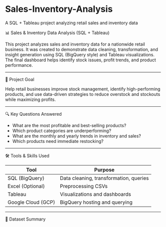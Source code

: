 # Sales-Inventory-Analysis
A SQL + Tableau project analyzing retail sales and inventory data

📊 Sales & Inventory Data Analysis (SQL + Tableau)

This project analyzes sales and inventory data for a nationwide retail business. It was created to demonstrate data cleaning, transformation, and insight generation using SQL (BigQuery style) and Tableau visualizations. The final dashboard helps identify stock issues, profit trends, and product performance.

---

🚀 Project Goal

Help retail businesses improve stock management, identify high-performing products, and use data-driven strategies to reduce overstock and stockouts while maximizing profits.

---

🔍 Key Questions Answered

- What are the most profitable and best-selling products?
- Which product categories are underperforming?
- What are the monthly and yearly trends in inventory and sales?
- Which products need immediate restocking?

---

🛠 Tools & Skills Used

| Tool              | Purpose                                |
|-------------------|----------------------------------------|
| SQL (BigQuery)    | Data cleaning, transformation, queries |
| Excel (Optional)  | Preprocessing CSVs                     |
| Tableau           | Visualizations and dashboards          |
| Google Cloud (GCP)| BigQuery hosting and querying          |

---

📂 Dataset Summary
